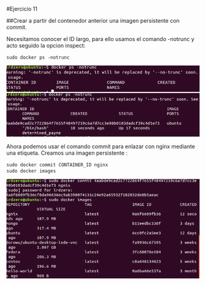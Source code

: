 #Ejercicio 11

##Crear a partir del contenedor anterior una imagen persistente con commit.

Necesitamos conocer el ID largo, para ello usamos el comando -notrunc y acto seguido la opcion inspect:

    sudo docker ps -notrunc
    
    
![](snapshot19.png)
![](snapshot20.png)

Ahora podemos usar el comando commit para enlazar con nginx mediante una etiqueta. Creamos una imagen persistente :

    sudo docker commit CONTAINER_ID nginx
    sudo docker images

![](snapshot21.png)






    